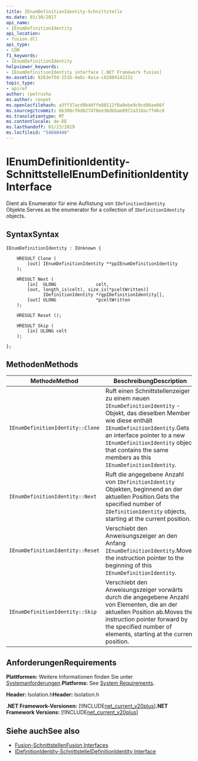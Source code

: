```yaml
---
title: IEnumDefinitionIdentity-Schnittstelle
ms.date: 03/30/2017
api_name:
- IEnumDefinitionIdentity
api_location:
- fusion.dll
api_type:
- COM
f1_keywords:
- IEnumDefinitionIdentity
helpviewer_keywords:
- IEnumDefinitionIdentity interface [.NET Framework fusion]
ms.assetid: 8263e75d-251b-4abc-8a1a-c62884142232
topic_type:
- apiref
author: rpetrusha
ms.author: ronpet
ms.openlocfilehash: a3ff37acd9b4dffe80112f0a0ebe9c9cd86ae66f
ms.sourcegitcommit: 6b308cf6d627d78ee36dbbae8972a310ac7fd6c8
ms.translationtype: MT
ms.contentlocale: de-DE
ms.lasthandoff: 01/23/2019
ms.locfileid: "54668446"
---
```

# <a name="ienumdefinitionidentity-interface"></a><span data-ttu-id="13c7d-102">IEnumDefinitionIdentity-Schnittstelle</span><span class="sxs-lookup"><span data-stu-id="13c7d-102">IEnumDefinitionIdentity Interface</span></span>
<span data-ttu-id="13c7d-103">Dient als Enumerator für eine Auflistung von `IDefinitionIdentity` Objekte.</span><span class="sxs-lookup"><span data-stu-id="13c7d-103">Serves as the enumerator for a collection of `IDefinitionIdentity` objects.</span></span>  
  
## <a name="syntax"></a><span data-ttu-id="13c7d-104">Syntax</span><span class="sxs-lookup"><span data-stu-id="13c7d-104">Syntax</span></span>  
  
```  
IEnumDefinitionIdentity : IUnknown {  
  
    HRESULT Clone (  
        [out] IEnumDefinitionIdentity **ppIEnumDefinitionIdentity  
    );  
  
    HRESULT Next (  
        [in]  ULONG               celt,  
        [out, length_is(celt), size_is(*pceltWritten)]  
              IDefinitionIdentity *rgpIDefinitionIdentity[],  
        [out] ULONG               *pceltWritten  
    );  
  
    HRESULT Reset ();  
  
    HRESULT Skip (  
        [in] ULONG celt  
    );  
  
};  
```  
  
## <a name="methods"></a><span data-ttu-id="13c7d-105">Methoden</span><span class="sxs-lookup"><span data-stu-id="13c7d-105">Methods</span></span>  
  
|<span data-ttu-id="13c7d-106">Methode</span><span class="sxs-lookup"><span data-stu-id="13c7d-106">Method</span></span>|<span data-ttu-id="13c7d-107">Beschreibung</span><span class="sxs-lookup"><span data-stu-id="13c7d-107">Description</span></span>|  
|------------|-----------------|  
|`IEnumDefinitionIdentity::Clone`|<span data-ttu-id="13c7d-108">Ruft einen Schnittstellenzeiger zu einem neuen `IEnumDefinitionIdentity` -Objekt, das dieselben Member wie diese enthält `IEnumDefinitionIdentity`.</span><span class="sxs-lookup"><span data-stu-id="13c7d-108">Gets an interface pointer to a new `IEnumDefinitionIdentity` object that contains the same members as this `IEnumDefinitionIdentity`.</span></span>|  
|`IEnumDefinitionIdentity::Next`|<span data-ttu-id="13c7d-109">Ruft die angegebene Anzahl von `IDefinitionIdentity` Objekten, beginnend an der aktuellen Position.</span><span class="sxs-lookup"><span data-stu-id="13c7d-109">Gets the specified number of `IDefinitionIdentity` objects, starting at the current position.</span></span>|  
|`IEnumDefinitionIdentity::Reset`|<span data-ttu-id="13c7d-110">Verschiebt den Anweisungszeiger an den Anfang `IEnumDefinitionIdentity`.</span><span class="sxs-lookup"><span data-stu-id="13c7d-110">Moves the instruction pointer to the beginning of this `IEnumDefinitionIdentity`.</span></span>|  
|`IEnumDefinitionIdentity::Skip`|<span data-ttu-id="13c7d-111">Verschiebt den Anweisungszeiger vorwärts durch die angegebene Anzahl von Elementen, die an der aktuellen Position ab.</span><span class="sxs-lookup"><span data-stu-id="13c7d-111">Moves the instruction pointer forward by the specified number of elements, starting at the current position.</span></span>|  
  
## <a name="requirements"></a><span data-ttu-id="13c7d-112">Anforderungen</span><span class="sxs-lookup"><span data-stu-id="13c7d-112">Requirements</span></span>  
 <span data-ttu-id="13c7d-113">**Plattformen:** Weitere Informationen finden Sie unter [Systemanforderungen](../../../../docs/framework/get-started/system-requirements.md).</span><span class="sxs-lookup"><span data-stu-id="13c7d-113">**Platforms:** See [System Requirements](../../../../docs/framework/get-started/system-requirements.md).</span></span>  
  
 <span data-ttu-id="13c7d-114">**Header:** Isolation.h</span><span class="sxs-lookup"><span data-stu-id="13c7d-114">**Header:** Isolation.h</span></span>  
  
 <span data-ttu-id="13c7d-115">**.NET Framework-Versionen:** [!INCLUDE[net_current_v20plus](../../../../includes/net-current-v20plus-md.md)]</span><span class="sxs-lookup"><span data-stu-id="13c7d-115">**.NET Framework Versions:** [!INCLUDE[net_current_v20plus](../../../../includes/net-current-v20plus-md.md)]</span></span>  
  
## <a name="see-also"></a><span data-ttu-id="13c7d-116">Siehe auch</span><span class="sxs-lookup"><span data-stu-id="13c7d-116">See also</span></span>
- [<span data-ttu-id="13c7d-117">Fusion-Schnittstellen</span><span class="sxs-lookup"><span data-stu-id="13c7d-117">Fusion Interfaces</span></span>](../../../../docs/framework/unmanaged-api/fusion/fusion-interfaces.md)
- [<span data-ttu-id="13c7d-118">IDefinitionIdentity-Schnittstelle</span><span class="sxs-lookup"><span data-stu-id="13c7d-118">IDefinitionIdentity Interface</span></span>](../../../../docs/framework/unmanaged-api/fusion/idefinitionidentity-interface.md)
